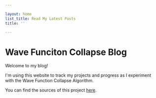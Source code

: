 ```yaml
---

layout: home
list_title: Read My Latest Posts
title: ''

---
```


# Wave Funciton Collapse Blog

Welcome to my blog!

I'm using this website to track my projects and progress as I experiment with the Wave Function Collapse Algorithm.

You can find the sources of this project
[here](https://github.com/CmndrSalamander/Wave-Function_Collapse).
